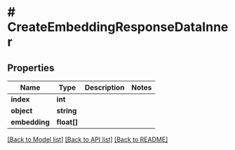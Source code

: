# # CreateEmbeddingResponseDataInner

## Properties

Name | Type | Description | Notes
------------ | ------------- | ------------- | -------------
**index** | **int** |  |
**object** | **string** |  |
**embedding** | **float[]** |  |

[[Back to Model list]](../../README.md#models) [[Back to API list]](../../README.md#endpoints) [[Back to README]](../../README.md)
